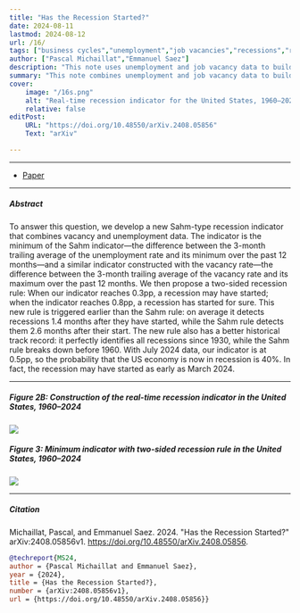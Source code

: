 ```yaml
---
title: "Has the Recession Started?" 
date: 2024-08-11
lastmod: 2024-08-12
url: /16/
tags: ["business cycles","unemployment","job vacancies","recessions","recession indicator","Sahm rule"]
author: ["Pascal Michaillat","Emmanuel Saez"]
description: "This note uses unemployment and job vacancy data to build a real-time recession indicator. It shows that the US may have been in recession since March 2024."
summary: "This note combines unemployment and job vacancy data to build a new Sahm-type recession rule. The rule shows that the US economy may have entered a recession as early as March 2024. In July 2024, the probability that the US economy is in a recession is 40%."
cover:
    image: "/16s.png"
    alt: "Real-time recession indicator for the United States, 1960–2024"
    relative: false
editPost:
    URL: "https://doi.org/10.48550/arXiv.2408.05856"
    Text: "arXiv"

---
```


---

+ [Paper](/16.pdf)

---

##### Abstract

To answer this question, we develop a new Sahm-type recession indicator that combines vacancy and unemployment data. The indicator is the minimum of the Sahm indicator—the difference between the 3-month trailing average of the unemployment rate and its minimum over the past 12 months—and a similar indicator constructed with the vacancy rate—the difference between the 3-month trailing average of the vacancy rate and its maximum over the past 12 months. We then propose a two-sided recession rule: When our indicator reaches 0.3pp, a recession may have started; when the indicator reaches 0.8pp, a recession has started for sure. This new rule is triggered earlier than the Sahm rule: on average it detects recessions 1.4 months after they have started, while the Sahm rule detects them 2.6 months after their start. The new rule also has a better historical track record: it perfectly identifies all recessions since 1930, while the Sahm rule breaks down before 1960. With July 2024 data, our indicator is at 0.5pp, so the probability that the US economy is now in recession is 40%. In fact, the recession may have started as early as March 2024.

---

##### Figure 2B:  Construction of the real-time recession indicator in the United States, 1960–2024

![](/16a.png)

##### Figure 3:  Minimum indicator with two-sided recession rule in the United States, 1960–2024

![](/16b.png)

---

##### Citation

Michaillat, Pascal, and Emmanuel Saez. 2024. "Has the Recession Started?" arXiv:2408.05856v1. https://doi.org/10.48550/arXiv.2408.05856.

```BibTeX
@techreport{MS24,
author = {Pascal Michaillat and Emmanuel Saez},
year = {2024},
title = {Has the Recession Started?},
number = {arXiv:2408.05856v1},
url = {https://doi.org/10.48550/arXiv.2408.05856}}
```